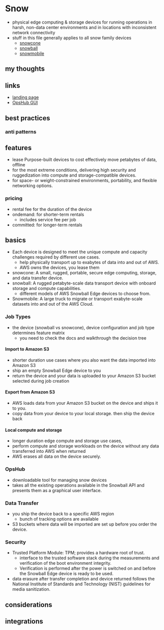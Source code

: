 # Snow

- physical edge computing & storage devices for running operations in harsh, non-data center environments and in locations with inconsistent network connectivity
- stuff in this file generally applies to all snow family devices
  - [snowcone](./snow-snowcone.md)
  - [snowball](./snow-snowball.md)
  - [snowmobile](./snow-snowmobile.md)

## my thoughts

## links

- [landing page](https://aws.amazon.com/snow/?did=ap_card&trk=ap_card)
- [OpsHub GUI](https://docs.aws.amazon.com/snowball/latest/developer-guide/aws-opshub.html)

## best practices

### anti patterns

## features

- lease Purpose-built devices to cost effectively move petabytes of data, offline
- for the most extreme conditions, delivering high security and ruggedization into compute and storage-compatible devices.
- for space- or weight-constrained environments, portability, and flexible networking options.

### pricing

- rental fee for the duration of the device
- ondemand: for shorter-term rentals
  - includes service fee per job
- committed: for longer-term rentals

## basics

- Each device is designed to meet the unique compute and capacity challenges required by different use cases.
  - help physically transport up to exabytes of data into and out of AWS.
  - AWS owns the devices, you lease them
- snowcone: A small, rugged, portable, secure edge computing, storage, and data transfer device.
- snowball: A rugged petabyte-scale data transport device with onboard storage and compute capabilities.
  - different models of AWS Snowball Edge devices to choose from.
- Snowmobile: A large truck to migrate or transport exabyte-scale datasets into and out of the AWS Cloud.

### Job Types

- the device (snowball vs snowcone), device configuration and job type determines feature matrix
  - you need to check the docs and walkthrough the decision tree

#### Import to Amazon S3

- shorter duration use cases where you also want the data imported into Amazon S3
- ship an empty Snowball Edge device to you
- return the device and your data is uploaded to your Amazon S3 bucket selected during job creation

#### Export from Amazon S3

- AWS loads data from your Amazon S3 bucket on the device and ships it to you.
- copy data from your device to your local storage. then ship the device back

#### Local compute and storage

- longer duration edge compute and storage use cases,
- perform compute and storage workloads on the device without any data transferred into AWS when returned
- AWS erases all data on the device securely.

### OpsHub

- downloadable tool for managing snow devices
- takes all the existing operations available in the Snowball API and presents them as a graphical user interface.

### Data Transfer

- you ship the device back to a specific AWS region
  - bunch of tracking options are available
- S3 buckets where data will be imported are set up before you order the device.

### Security

- Trusted Platform Module: TPM; provides a hardware root of trust.
  - interface to the trusted software stack during the measurements and verification of the boot environment integrity.
  - Verification is performed after the power is switched on and before the Snowball Edge device is ready to be used.
- data erasure after transfer completion and device returned follows the National Institute of Standards and Technology (NIST) guidelines for media sanitization.

## considerations

## integrations
